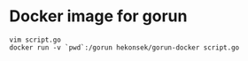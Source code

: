 # Docker image for gorun

    vim script.go
    docker run -v `pwd`:/gorun hekonsek/gorun-docker script.go